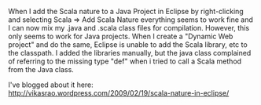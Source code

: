 When I add the Scala nature to a Java Project in Eclipse by right-clicking and selecting Scala => Add Scala Nature everything seems to work fine and I can now mix my .java and .scala class files for compilation. 
However, this only seems to work for Java projects. 
When I create a "Dynamic Web project" and do the same, Eclipse is unable to add the Scala library, etc to the classpath. I added the libraries manually, but the java class complained of referring to the missing type "def" when i tried to call a Scala method from the Java class.

I've blogged about it here: http://vikasrao.wordpress.com/2009/02/19/scala-nature-in-eclipse/ 


